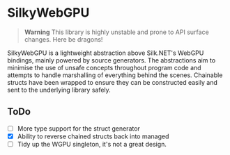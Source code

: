 # SilkyWebGPU

> **Warning**
> This library is highly unstable and prone to API surface changes. Here be dragons!

SilkyWebGPU is a lightweight abstraction above Silk.NET's WebGPU bindings, mainly powered by source generators.
The abstractions aim to minimise the use of unsafe concepts throughout program code and attempts to handle marshalling of everything behind the scenes.
Chainable structs have been wrapped to ensure they can be constructed easily and sent to the underlying library safely.

## ToDo
- [ ] More type support for the struct generator
- [x] Ability to reverse chained structs back into managed
- [ ] Tidy up the WGPU singleton, it's not a great design.
